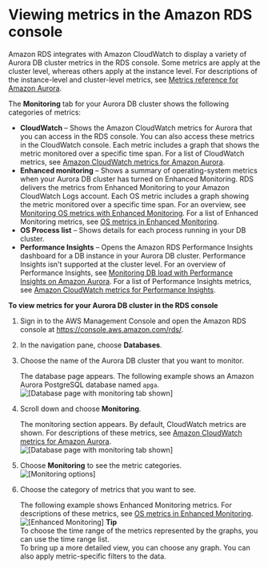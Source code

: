 # Viewing metrics in the Amazon RDS console<a name="USER_Monitoring"></a>

Amazon RDS integrates with Amazon CloudWatch to display a variety of Aurora DB cluster metrics in the RDS console\. Some metrics are apply at the cluster level, whereas others apply at the instance level\. For descriptions of the instance\-level and cluster\-level metrics, see [Metrics reference for Amazon Aurora](metrics-reference.md)\.

The **Monitoring** tab for your Aurora DB cluster shows the following categories of metrics:
+ **CloudWatch** – Shows the Amazon CloudWatch metrics for Aurora that you can access in the RDS console\. You can also access these metrics in the CloudWatch console\. Each metric includes a graph that shows the metric monitored over a specific time span\. For a list of CloudWatch metrics, see [Amazon CloudWatch metrics for Amazon Aurora](Aurora.AuroraMySQL.Monitoring.Metrics.md)\.
+ **Enhanced monitoring** – Shows a summary of operating\-system metrics when your Aurora DB cluster has turned on Enhanced Monitoring\. RDS delivers the metrics from Enhanced Monitoring to your Amazon CloudWatch Logs account\. Each OS metric includes a graph showing the metric monitored over a specific time span\. For an overview, see [Monitoring OS metrics with Enhanced Monitoring](USER_Monitoring.OS.md)\. For a list of Enhanced Monitoring metrics, see [OS metrics in Enhanced Monitoring](USER_Monitoring-Available-OS-Metrics.md)\.
+ **OS Process list** – Shows details for each process running in your DB cluster\.
+ **Performance Insights** – Opens the Amazon RDS Performance Insights dashboard for a DB instance in your Aurora DB cluster\. Performance Insights isn't supported at the cluster level\. For an overview of Performance Insights, see [Monitoring DB load with Performance Insights on Amazon Aurora](USER_PerfInsights.md)\. For a list of Performance Insights metrics, see [Amazon CloudWatch metrics for Performance Insights](USER_PerfInsights.Cloudwatch.md)\.

**To view metrics for your Aurora DB cluster in the RDS console**

1. Sign in to the AWS Management Console and open the Amazon RDS console at [https://console\.aws\.amazon\.com/rds/](https://console.aws.amazon.com/rds/)\.

1. In the navigation pane, choose **Databases**\.

1. Choose the name of the Aurora DB cluster that you want to monitor\.

   The database page appears\. The following example shows an Amazon Aurora PostgreSQL database named `apga`\.  
![\[Database page with monitoring tab shown\]](http://docs.aws.amazon.com/AmazonRDS/latest/AuroraUserGuide/images/cluster-with-monitoring-tab.png)

1. Scroll down and choose **Monitoring**\.

   The monitoring section appears\. By default, CloudWatch metrics are shown\. For descriptions of these metrics, see [Amazon CloudWatch metrics for Amazon Aurora](Aurora.AuroraMySQL.Monitoring.Metrics.md)\.  
![\[Database page with monitoring tab shown\]](http://docs.aws.amazon.com/AmazonRDS/latest/AuroraUserGuide/images/cluster-monitoring-subpage.png)

1. Choose **Monitoring** to see the metric categories\.  
![\[Monitoring options\]](http://docs.aws.amazon.com/AmazonRDS/latest/AuroraUserGuide/images/monitoring-options.png)

1. Choose the category of metrics that you want to see\.

   The following example shows Enhanced Monitoring metrics\. For descriptions of these metrics, see [OS metrics in Enhanced Monitoring](USER_Monitoring-Available-OS-Metrics.md)\.  
![\[Enhanced Monitoring\]](http://docs.aws.amazon.com/AmazonRDS/latest/AuroraUserGuide/images/cluster-em-metrics.png)
**Tip**  
To choose the time range of the metrics represented by the graphs, you can use the time range list\.  
To bring up a more detailed view, you can choose any graph\. You can also apply metric\-specific filters to the data\. 